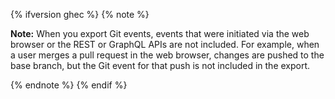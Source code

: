 {% ifversion ghec %}
{% note %}

**Note:** When you export Git events, events that were initiated via the web browser or the REST or GraphQL APIs are not included. For example, when a user merges a pull request in the web browser, changes are pushed to the base branch, but the Git event for that push is not included in the export.

{% endnote %}
{% endif %}